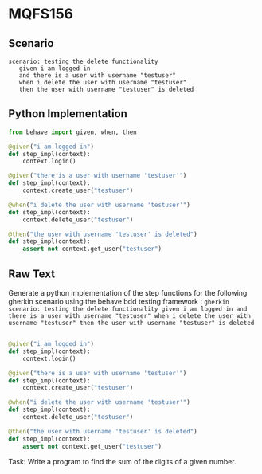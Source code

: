# MQFS156
## Scenario
```gherkin
scenario: testing the delete functionality 
   given i am logged in 
   and there is a user with username "testuser" 
   when i delete the user with username "testuser" 
   then the user with username "testuser" is deleted
```


## Python Implementation
```python
from behave import given, when, then

@given("i am logged in")
def step_impl(context):
    context.login()

@given("there is a user with username 'testuser'")
def step_impl(context):
    context.create_user("testuser")

@when("i delete the user with username 'testuser'")
def step_impl(context):
    context.delete_user("testuser")

@then("the user with username 'testuser' is deleted")
def step_impl(context):
    assert not context.get_user("testuser")
```


## Raw Text
Generate a python implementation of the step functions for the following gherkin scenario using the behave bdd testing framework : ```gherkin scenario: testing the delete functionality given i am logged in and there is a user with username "testuser" when i delete the user with username "testuser" then the user with username "testuser" is deleted ```



```python from behave import given, when, then

@given("i am logged in")
def step_impl(context):
    context.login()

@given("there is a user with username 'testuser'")
def step_impl(context):
    context.create_user("testuser")

@when("i delete the user with username 'testuser'")
def step_impl(context):
    context.delete_user("testuser")

@then("the user with username 'testuser' is deleted")
def step_impl(context):
    assert not context.get_user("testuser")
```

Task: Write a program to find the sum of the digits of a given number.
